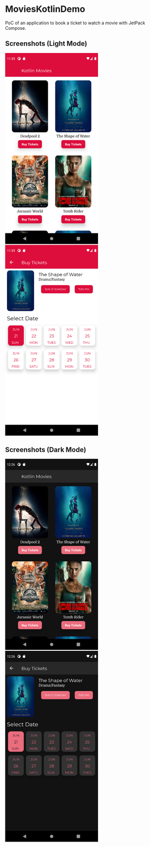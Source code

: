 # MoviesKotlinDemo

PoC of an application to book a ticket to watch a movie with JetPack Compose.

Screenshots (Light Mode)
------------------------
<img src="screenshots/Screenshot_1592732133.png" alt="Screenshot" width="300">

<img src="screenshots/Screenshot_1592732140.png" alt="Screenshot" width="300">

Screenshots (Dark Mode)
-----------------------
<img src="screenshots/Screenshot_1592735190.png" alt="Screenshot" width="300">

<img src="screenshots/Screenshot_1592735195.png" alt="Screenshot" width="300">
